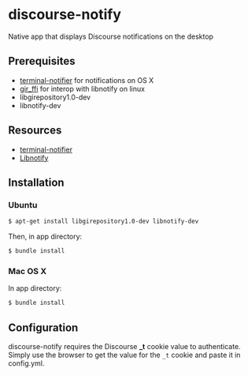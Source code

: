 discourse-notify
================

Native app that displays Discourse notifications on the desktop

## Prerequisites

* [terminal-notifier](https://github.com/alloy/terminal-notifier) for notifications on OS X
* [gir_ffi](https://github.com/mvz/ruby-gir-ffi) for interop with libnotify on linux
* libgirepository1.0-dev
* libnotify-dev

## Resources

* [terminal-notifier](https://github.com/alloy/terminal-notifier)
* [Libnotify](https://wiki.archlinux.org/index.php/Libnotify)

## Installation

### Ubuntu

```sh
$ apt-get install libgirepository1.0-dev libnotify-dev
```

Then, in app directory:

```sh
$ bundle install
```

### Mac OS X

In app directory:

```sh
$ bundle install
```

## Configuration

discourse-notify requires the Discourse **_t** cookie value to authenticate.
Simply use the browser to get the value for the `_t` cookie and paste it in config.yml.